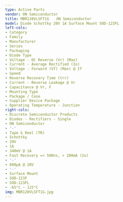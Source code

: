 ```yaml
---
type: Active Parts
vendor: ON Semiconductor
title: MBR120VLSFT1G　　ON Semiconductor
model: Diode Schottky 20V 1A Surface Mount SOD-123FL
left-cols:
- Category
- Family
- Manufacturer
- Series
- Packaging 
- Diode Type
- Voltage - DC Reverse (Vr) (Max)
- Current - Average Rectified (Io)
- Voltage - Forward (Vf) (Max) @ If
- Speed
- Reverse Recovery Time (trr)
- Current - Reverse Leakage @ Vr
- Capacitance @ Vr, F
- Mounting Type
- Package / Case
- Supplier Device Package
- Operating Temperature - Junction
right-cols:
- Discrete Semiconductor Products
- Diodes - Rectifiers - Single
- ON Semiconductor
- '-'
- Tape & Reel (TR) 
- Schottky
- 20V
- 1A
- 340mV @ 1A
- Fast Recovery =< 500ns, > 200mA (Io)
- '-'
- 600µA @ 20V
- '-'
- Surface Mount
- SOD-123F
- SOD-123FL
- -65°C ~ 125°C
img: MBR120VLSFT1G.jpg
---
```

